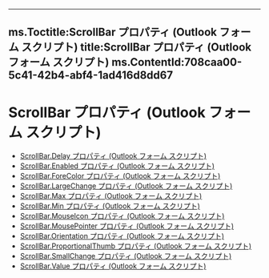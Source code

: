 

---
ms.Toctitle:ScrollBar プロパティ (Outlook フォーム スクリプト)
title:ScrollBar プロパティ (Outlook フォーム スクリプト)
ms.ContentId:708caa00-5c41-42b4-abf4-1ad416d8dd67
---
# ScrollBar プロパティ (Outlook フォーム スクリプト)


- [ScrollBar.Delay プロパティ (Outlook フォーム スクリプト)](6eb415e2-961e-09df-2504-a1c65ebd3b32.md)
- [ScrollBar.Enabled プロパティ (Outlook フォーム スクリプト)](0b13f6da-7c1f-5368-ae99-4fdeebde41a8.md)
- [ScrollBar.ForeColor プロパティ (Outlook フォーム スクリプト)](c0e3b0a9-3f0d-4df7-9f27-a44f339a2f47.md)
- [ScrollBar.LargeChange プロパティ (Outlook フォーム スクリプト)](1236ef08-7788-a345-e2a6-a3c647fe2675.md)
- [ScrollBar.Max プロパティ (Outlook フォーム スクリプト)](e87f11c7-2e94-2b29-39ba-b2f2121efed6.md)
- [ScrollBar.Min プロパティ (Outlook フォーム スクリプト)](ddff3579-3af5-f246-b6b6-679d96908e0c.md)
- [ScrollBar.MouseIcon プロパティ (Outlook フォーム スクリプト)](bfca3942-5797-88c6-6c44-f3195373d483.md)
- [ScrollBar.MousePointer プロパティ (Outlook フォーム スクリプト)](0e188482-4ee3-5d48-c8b0-65eea0543d16.md)
- [ScrollBar.Orientation プロパティ (Outlook フォーム スクリプト)](6fb33a07-b15f-8cbf-201c-026c2043f0f7.md)
- [ScrollBar.ProportionalThumb プロパティ (Outlook フォーム スクリプト)](3238c848-3279-9a3b-a576-136d9f1ddf28.md)
- [ScrollBar.SmallChange プロパティ (Outlook フォーム スクリプト)](cd8b6b7f-118a-1cda-00af-11ab74f6617a.md)
- [ScrollBar.Value プロパティ (Outlook フォーム スクリプト)](816e7e02-166c-e36e-4d0c-3e0af0187fe6.md)



